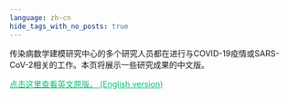 ```yaml
---
language: zh-cn
hide_tags_with_no_posts: true
---
```


传染病数学建模研究中心的多个研究人员都在进行与COVID-19疫情或SARS-CoV-2相关的工作。本页将展示一些研究成果的中文版。

<a style="color: #00BF6F;" href="/topics/covid19">点击这里查看英文原版。 (English version)</a>
